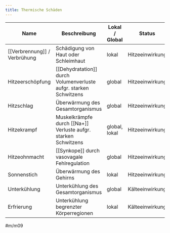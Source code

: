 ```yaml
---
title: Thermische Schäden
---
```

Name|Beschreibung|Lokal / Global|Status
-|-|-|-|
[[Verbrennung]] / Verbrühung|Schädigung von Haut oder Schleimhaut|lokal|Hitzeeinwirkung
Hitzeerschöpfung|[[Dehydratation]] durch Volumenverluste aufgr. starken Schwitzens|global|Hitzeeinwirkung
Hitzschlag|Überwärmung des Gesamtorganismus|global|Hitzeeinwirkung
Hitzekrampf|Muskelkrämpfe durch [[Na+]] Verluste aufgr. starken Schwitzens|global, lokal|Hitzeeinwirkung
Hitzeohnmacht|[[Synkope]] durch vasovagale Fehlregulation|global|Hitzeeinwirkung
Sonnenstich|Überwärmung des Gehirns|lokal|Hitzeeinwirkung
Unterkühlung|Unterkühlung des Gesamtorganismus|global|Kälteeinwirkung
Erfrierung|Unterkühlung begrenzter Körperregionen|lokal|Kälteeinwirkung

#m/m09 